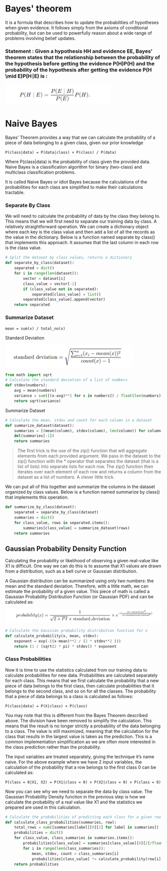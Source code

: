 
# Bayes' theorem 

It is a formula that describes how to update the probabilities of hypotheses when given evidence. It follows simply from the axioms of conditional probability, but can be used to powerfully reason about a wide range of problems involving belief updates.

### Statement : Given a hypothesis HH and evidence EE, Bayes' theorem states that the relationship between the probability of the hypothesis before getting the evidence P(H)P(H) and the probability of the hypothesis after getting the evidence P(H \mid E)P(H∣E) is :

![Screenshot](images/bayes.png)


# Naive Bayes

Bayes’ Theorem provides a way that we can calculate the probability of a piece of data belonging
to a given class, given our prior knowledge
```
P(class|data) = P(data|class) × P(class) / P(data)
```

Where P(class|data) is the probability of class given the provided data. Naive Bayes is
a classification algorithm for binary (two-class) and multiclass classification problems.

 It is
called Naive Bayes or idiot Bayes because the calculations of the probabilities for each class are
simplified to make their calculations tractable.


### Separate By Class

We will need to calculate the probability of data by the class they belong to. This means that
we will first need to separate our training data by class. A relatively straightforward operation.
We can create a dictionary object where each key is the class value and then add a list of all the
records as the value in the dictionary. Below is a function named separate by class() that
implements this approach. It assumes that the last column in each row is the class value.

``` python
# Split the dataset by class values, returns a dictionary
def separate_by_class(dataset):
    separated = dict()
    for i in range(len(dataset)):
        vector = dataset[i]
        class_value = vector[-1]
        if (class_value not in separated):
            separated[class_value] = list()
        separated[class_value].append(vector)
    return separated

```
### Summarize Dataset

``` 
mean = sum(x) / total_no(x)
```
Standard Deviation

![Screenshot](images/std.png)

```python
from math import sqrt
# Calculate the standard deviation of a list of numbers
def stdev(numbers):
    avg = mean(numbers)
    variance = sum([(x-avg)**2 for x in numbers]) / float(len(numbers)-1)
    return sqrt(variance)
```

Summarize Dataset
```python
# Calculate the mean, stdev and count for each column in a dataset
def summarize_dataset(dataset):
    summaries = [(mean(column), stdev(column), len(column)) for column in zip(*dataset)]
    del(summaries[-1])
    return summaries
```
>The first trick is the use of the zip() function that will aggregate elements from each
provided argument. We pass in the dataset to the zip() function with the * operator that
separates the dataset (that is a list of lists) into separate lists for each row. The zip() function
then iterates over each element of each row and returns a column from the dataset as a list of
numbers. A clever little trick.

We can put all of this together and summarize the columns in the dataset organized by class
values. Below is a function named summarize by class() that implements this operation. 

```python
def summarize_by_class(dataset):
    separated = separate_by_class(dataset)
    summaries = dict()
    for class_value, rows in separated.items():
        summaries[class_value] = summarize_dataset(rows)
    return summaries
```
## Gaussian Probability Density Function

Calculating the probability or likelihood of observing a given real-value like X1 is difficult. One
way we can do this is to assume that X1 values are drawn from a distribution, such as a bell
curve or Gaussian distribution.

A Gaussian distribution can be summarized using only two numbers: the mean and the
standard deviation. Therefore, with a little math, we can estimate the probability of a given
value. This piece of math is called a Gaussian Probability Distribution Function (or Gaussian
PDF) and can be calculated as:

![Screenshot](images/gaussian.png)

```python
# Calculate the Gaussian probability distribution function for x
def calculate_probability(x, mean, stdev):
    exponent = exp(-((x-mean)**2 / (2 * stdev**2 )))
    return (1 / (sqrt(2 * pi) * stdev)) * exponent
```

### Class Probabilities

Now it is time to use the statistics calculated from our training data to calculate probabilities
for new data. Probabilities are calculated separately for each class. This means that we first
calculate the probability that a new piece of data belongs to the first class, then calculate
probabilities that it belongs to the second class, and so on for all the classes. The probability
that a piece of data belongs to a class is calculated as follows:

```
P(class|data) = P(X|class) × P(class)
```
You may note that this is different from the Bayes Theorem described above. The division
have been removed to simplify the calculation. This means that the result is no longer strictly a
probability of the data belonging to a class. The value is still maximized, meaning that the
calculation for the class that results in the largest value is taken as the prediction. This is a
common implementation simplification as we are often more interested in the class prediction
rather than the probability.

The input variables are treated separately, giving the technique it’s name naive. For the
above example where we have 2 input variables, the calculation of the probability that a row
belongs to the first class 0 can be calculated as:

```
P(class = 0|X1, X2) = P(X1|class = 0) × P(X2|class = 0) × P(class = 0)
```
Now you can see why we need to separate the data by class value. The Gaussian Probability
Density function in the previous step is how we calculate the probability of a real value like
X1 and the statistics we prepared are used in this calculation.

```python
# Calculate the probabilities of predicting each class for a given row
def calculate_class_probabilities(summaries, row):
    total_rows = sum([summaries[label][0][2] for label in summaries])
    probabilities = dict()
    for class_value, class_summaries in summaries.items():
        probabilities[class_value] = summaries[class_value][0][2]/float(total_rows)
        for i in range(len(class_summaries)):
            mean, stdev, count = class_summaries[i]
            probabilities[class_value] *= calculate_probability(row[i], mean, stdev)
    return probabilities
```
